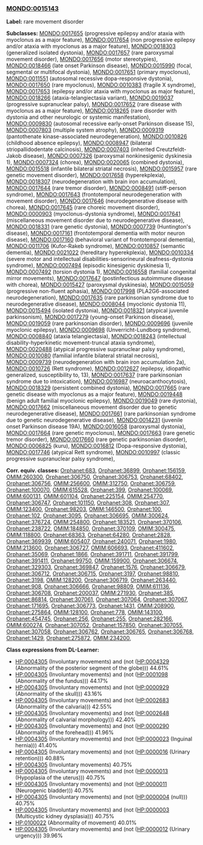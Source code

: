 
### [MONDO:0015143](http://purl.obolibrary.org/obo/MONDO_0015143)
**Label:** rare movement disorder

**Subclasses:** [MONDO:0017655](http://purl.obolibrary.org/obo/MONDO_0017655) (progressive epilepsy and/or ataxia with myoclonus as a major feature), [MONDO:0017654](http://purl.obolibrary.org/obo/MONDO_0017654) (non progressive epilepsy and/or ataxia with myoclonus as a major feature), [MONDO:0018303](http://purl.obolibrary.org/obo/MONDO_0018303) (generalized isolated dystonia), [MONDO:0017657](http://purl.obolibrary.org/obo/MONDO_0017657) (rare paroxysmal movement disorder), [MONDO:0017656](http://purl.obolibrary.org/obo/MONDO_0017656) (motor stereotypies), [MONDO:0018466](http://purl.obolibrary.org/obo/MONDO_0018466) (late onset Parkinson disease), [MONDO:0015990](http://purl.obolibrary.org/obo/MONDO_0015990) (focal, segmental or multifocal dystonia), [MONDO:0017651](http://purl.obolibrary.org/obo/MONDO_0017651) (primary myoclonus), [MONDO:0011551](http://purl.obolibrary.org/obo/MONDO_0011551) (autosomal recessive dopa-responsive dystonia), [MONDO:0017650](http://purl.obolibrary.org/obo/MONDO_0017650) (rare myoclonus), [MONDO:0010383](http://purl.obolibrary.org/obo/MONDO_0010383) (fragile X syndrome), [MONDO:0017653](http://purl.obolibrary.org/obo/MONDO_0017653) (epilepsy and/or ataxia with myoclonus as major feature), [MONDO:0018266](http://purl.obolibrary.org/obo/MONDO_0018266) (ataxia-telangiectasia variant), [MONDO:0019037](http://purl.obolibrary.org/obo/MONDO_0019037) (progressive supranuclear palsy), [MONDO:0017652](http://purl.obolibrary.org/obo/MONDO_0017652) (rare disease with myoclonus as a major feature), [MONDO:0018265](http://purl.obolibrary.org/obo/MONDO_0018265) (rare disorder with dystonia and other neurologic or systemic manifestation), [MONDO:0009830](http://purl.obolibrary.org/obo/MONDO_0009830) (autosomal recessive early-onset Parkinson disease 15), [MONDO:0007803](http://purl.obolibrary.org/obo/MONDO_0007803) (multiple system atrophy), [MONDO:0009319](http://purl.obolibrary.org/obo/MONDO_0009319) (pantothenate kinase-associated neurodegeneration), [MONDO:0010826](http://purl.obolibrary.org/obo/MONDO_0010826) (childhood absence epilepsy), [MONDO:0008947](http://purl.obolibrary.org/obo/MONDO_0008947) (bilateral striopallidodentate calcinosis), [MONDO:0007403](http://purl.obolibrary.org/obo/MONDO_0007403) (inherited Creutzfeldt-Jakob disease), [MONDO:0007326](http://purl.obolibrary.org/obo/MONDO_0007326) (paroxysmal nonkinesigenic dyskinesia 1), [MONDO:0007324](http://purl.obolibrary.org/obo/MONDO_0007324) (chorea), [MONDO:0020065](http://purl.obolibrary.org/obo/MONDO_0020065) (combined dystonia), [MONDO:0015518](http://purl.obolibrary.org/obo/MONDO_0015518) (infantile bilateral striatal necrosis), [MONDO:0015957](http://purl.obolibrary.org/obo/MONDO_0015957) (rare genetic movement disorder), [MONDO:0017658](http://purl.obolibrary.org/obo/MONDO_0017658) (hyperekplexia), [MONDO:0018307](http://purl.obolibrary.org/obo/MONDO_0018307) (neurodegeneration with brain iron accumulation), [MONDO:0017644](http://purl.obolibrary.org/obo/MONDO_0017644) (rare tremor disorder), [MONDO:0008491](http://purl.obolibrary.org/obo/MONDO_0008491) (stiff-person syndrome), [MONDO:0017643](http://purl.obolibrary.org/obo/MONDO_0017643) (frontotemporal neurodegeneration with movement disorder), [MONDO:0017646](http://purl.obolibrary.org/obo/MONDO_0017646) (neurodegenerative disease with chorea), [MONDO:0017645](http://purl.obolibrary.org/obo/MONDO_0017645) (rare choreic movement disorder), [MONDO:0000903](http://purl.obolibrary.org/obo/MONDO_0000903) (myoclonus-dystonia syndrome), [MONDO:0017641](http://purl.obolibrary.org/obo/MONDO_0017641) (miscellaneous movement disorder due to neurodegenerative disease), [MONDO:0018331](http://purl.obolibrary.org/obo/MONDO_0018331) (rare genetic dystonia), [MONDO:0007739](http://purl.obolibrary.org/obo/MONDO_0007739) (Huntington's disease), [MONDO:0017161](http://purl.obolibrary.org/obo/MONDO_0017161) (frontotemporal dementia with motor neuron disease), [MONDO:0017160](http://purl.obolibrary.org/obo/MONDO_0017160) (behavioral variant of frontotemporal dementia), [MONDO:0011706](http://purl.obolibrary.org/obo/MONDO_0011706) (Kufor-Rakeb syndrome), [MONDO:0010857](http://purl.obolibrary.org/obo/MONDO_0010857) (semantic dementia), [MONDO:0021022](http://purl.obolibrary.org/obo/MONDO_0021022) (hereditary hyperekplexia), [MONDO:0010334](http://purl.obolibrary.org/obo/MONDO_0010334) (severe motor and intellectual disabilities-sensorineural deafness-dystonia syndrome), [MONDO:0007494](http://purl.obolibrary.org/obo/MONDO_0007494) (episodic kinesigenic dyskinesia 1), [MONDO:0007492](http://purl.obolibrary.org/obo/MONDO_0007492) (torsion dystonia 1), [MONDO:0016558](http://purl.obolibrary.org/obo/MONDO_0016558) (familial congenital mirror movements), [MONDO:0017647](http://purl.obolibrary.org/obo/MONDO_0017647) (postinfectious autoimmune disease with chorea), [MONDO:0015427](http://purl.obolibrary.org/obo/MONDO_0015427) (paroxysmal dyskinesia), [MONDO:0015059](http://purl.obolibrary.org/obo/MONDO_0015059) (progressive non-fluent aphasia), [MONDO:0017998](http://purl.obolibrary.org/obo/MONDO_0017998) (PLA2G6-associated neurodegeneration), [MONDO:0017635](http://purl.obolibrary.org/obo/MONDO_0017635) (rare parkinsonian syndrome due to neurodegenerative disease), [MONDO:0008044](http://purl.obolibrary.org/obo/MONDO_0008044) (myoclonic dystonia 11), [MONDO:0015494](http://purl.obolibrary.org/obo/MONDO_0015494) (isolated dystonia), [MONDO:0018321](http://purl.obolibrary.org/obo/MONDO_0018321) (atypical juvenile parkinsonism), [MONDO:0017279](http://purl.obolibrary.org/obo/MONDO_0017279) (young-onset Parkinson disease), [MONDO:0019059](http://purl.obolibrary.org/obo/MONDO_0019059) (rare parkinsonian disorder), [MONDO:0009696](http://purl.obolibrary.org/obo/MONDO_0009696) (juvenile myoclonic epilepsy), [MONDO:0009698](http://purl.obolibrary.org/obo/MONDO_0009698) (Unverricht-Lundborg syndrome), [MONDO:0008840](http://purl.obolibrary.org/obo/MONDO_0008840) (ataxia telangiectasia), [MONDO:0018243](http://purl.obolibrary.org/obo/MONDO_0018243) (intellectual disability-hyperkinetic movement-truncal ataxia syndrome), [MONDO:0020488](http://purl.obolibrary.org/obo/MONDO_0020488) (atypical progressive supranuclear palsy syndrome), [MONDO:0010080](http://purl.obolibrary.org/obo/MONDO_0010080) (familial infantile bilateral striatal necrosis), [MONDO:0009739](http://purl.obolibrary.org/obo/MONDO_0009739) (neurodegeneration with brain iron accumulation 2a), [MONDO:0010726](http://purl.obolibrary.org/obo/MONDO_0010726) (Rett syndrome), [MONDO:0012627](http://purl.obolibrary.org/obo/MONDO_0012627) (epilepsy, idiopathic generalized, susceptibility to, 13), [MONDO:0017637](http://purl.obolibrary.org/obo/MONDO_0017637) (rare parkinsonian syndrome due to intoxication), [MONDO:0016987](http://purl.obolibrary.org/obo/MONDO_0016987) (neuroacanthocytosis), [MONDO:0018329](http://purl.obolibrary.org/obo/MONDO_0018329) (persistent combined dystonia), [MONDO:0017665](http://purl.obolibrary.org/obo/MONDO_0017665) (rare genetic disease with myoclonus as a major feature), [MONDO:0019448](http://purl.obolibrary.org/obo/MONDO_0019448) (benign adult familial myoclonic epilepsy), [MONDO:0019049](http://purl.obolibrary.org/obo/MONDO_0019049) (rare dystonia), [MONDO:0017662](http://purl.obolibrary.org/obo/MONDO_0017662) (miscellaneous movement disorder due to genetic neurodegenerative disease), [MONDO:0017661](http://purl.obolibrary.org/obo/MONDO_0017661) (rare parkinsonian syndrome due to genetic neurodegenerative disease), [MONDO:0014231](http://purl.obolibrary.org/obo/MONDO_0014231) (juvenile onset Parkinson disease 19A), [MONDO:0016058](http://purl.obolibrary.org/obo/MONDO_0016058) (paroxysmal dystonia), [MONDO:0017664](http://purl.obolibrary.org/obo/MONDO_0017664) (rare genetic myoclonus), [MONDO:0017663](http://purl.obolibrary.org/obo/MONDO_0017663) (rare genetic tremor disorder), [MONDO:0017660](http://purl.obolibrary.org/obo/MONDO_0017660) (rare genetic parkinsonian disorder), [MONDO:0006825](http://purl.obolibrary.org/obo/MONDO_0006825) (kuru), [MONDO:0016812](http://purl.obolibrary.org/obo/MONDO_0016812) (Dopa-responsive dystonia), [MONDO:0017746](http://purl.obolibrary.org/obo/MONDO_0017746) (atypical Rett syndrome), [MONDO:0010997](http://purl.obolibrary.org/obo/MONDO_0010997) (classic progressive supranuclear palsy syndrome), 

**Corr. equiv. classes:** [Orphanet:683](http://www.orpha.net/ORDO/Orphanet_683), [Orphanet:36899](http://www.orpha.net/ORDO/Orphanet_36899), [Orphanet:156159](http://www.orpha.net/ORDO/Orphanet_156159), [OMIM:260300](http://purl.obolibrary.org/obo/OMIM_260300), [Orphanet:306750](http://www.orpha.net/ORDO/Orphanet_306750), [Orphanet:306753](http://www.orpha.net/ORDO/Orphanet_306753), [Orphanet:68402](http://www.orpha.net/ORDO/Orphanet_68402), [Orphanet:306756](http://www.orpha.net/ORDO/Orphanet_306756), [OMIM:256600](http://purl.obolibrary.org/obo/OMIM_256600), [OMIM:312750](http://purl.obolibrary.org/obo/OMIM_312750), [Orphanet:306759](http://www.orpha.net/ORDO/Orphanet_306759), [Orphanet:100070](http://www.orpha.net/ORDO/Orphanet_100070), [OMIM:615528](http://purl.obolibrary.org/obo/OMIM_615528), [Orphanet:399](http://www.orpha.net/ORDO/Orphanet_399), [Orphanet:100069](http://www.orpha.net/ORDO/Orphanet_100069), [OMIM:600131](http://purl.obolibrary.org/obo/OMIM_600131), [OMIM:601104](http://purl.obolibrary.org/obo/OMIM_601104), [Orphanet:225154](http://www.orpha.net/ORDO/Orphanet_225154), [OMIM:254770](http://purl.obolibrary.org/obo/OMIM_254770), [Orphanet:306747](http://www.orpha.net/ORDO/Orphanet_306747), [Orphanet:101150](http://www.orpha.net/ORDO/Orphanet_101150), [Orphanet:308](http://www.orpha.net/ORDO/Orphanet_308), [Orphanet:307](http://www.orpha.net/ORDO/Orphanet_307), [OMIM:123400](http://purl.obolibrary.org/obo/OMIM_123400), [Orphanet:98203](http://www.orpha.net/ORDO/Orphanet_98203), [OMIM:146500](http://purl.obolibrary.org/obo/OMIM_146500), [Orphanet:100](http://www.orpha.net/ORDO/Orphanet_100), [Orphanet:102](http://www.orpha.net/ORDO/Orphanet_102), [Orphanet:3095](http://www.orpha.net/ORDO/Orphanet_3095), [Orphanet:306695](http://www.orpha.net/ORDO/Orphanet_306695), [OMIM:300624](http://purl.obolibrary.org/obo/OMIM_300624), [Orphanet:376724](http://www.orpha.net/ORDO/Orphanet_376724), [OMIM:254800](http://purl.obolibrary.org/obo/OMIM_254800), [Orphanet:183521](http://www.orpha.net/ORDO/Orphanet_183521), [Orphanet:370106](http://www.orpha.net/ORDO/Orphanet_370106), [Orphanet:238722](http://www.orpha.net/ORDO/Orphanet_238722), [OMIM:184850](http://purl.obolibrary.org/obo/OMIM_184850), [Orphanet:370109](http://www.orpha.net/ORDO/Orphanet_370109), [OMIM:300475](http://purl.obolibrary.org/obo/OMIM_300475), [OMIM:118800](http://purl.obolibrary.org/obo/OMIM_118800), [Orphanet:68363](http://www.orpha.net/ORDO/Orphanet_68363), [Orphanet:64280](http://www.orpha.net/ORDO/Orphanet_64280), [Orphanet:2828](http://www.orpha.net/ORDO/Orphanet_2828), [Orphanet:369939](http://www.orpha.net/ORDO/Orphanet_369939), [OMIM:605407](http://purl.obolibrary.org/obo/OMIM_605407), [Orphanet:240071](http://www.orpha.net/ORDO/Orphanet_240071), [Orphanet:1980](http://www.orpha.net/ORDO/Orphanet_1980), [OMIM:213600](http://purl.obolibrary.org/obo/OMIM_213600), [Orphanet:306727](http://www.orpha.net/ORDO/Orphanet_306727), [OMIM:606693](http://purl.obolibrary.org/obo/OMIM_606693), [Orphanet:411602](http://www.orpha.net/ORDO/Orphanet_411602), [Orphanet:35069](http://www.orpha.net/ORDO/Orphanet_35069), [Orphanet:1866](http://www.orpha.net/ORDO/Orphanet_1866), [Orphanet:391711](http://www.orpha.net/ORDO/Orphanet_391711), [Orphanet:391799](http://www.orpha.net/ORDO/Orphanet_391799), [Orphanet:391411](http://www.orpha.net/ORDO/Orphanet_391411), [Orphanet:99750](http://www.orpha.net/ORDO/Orphanet_99750), [OMIM:159900](http://purl.obolibrary.org/obo/OMIM_159900), [Orphanet:306674](http://www.orpha.net/ORDO/Orphanet_306674), [Orphanet:329303](http://www.orpha.net/ORDO/Orphanet_329303), [Orphanet:369847](http://www.orpha.net/ORDO/Orphanet_369847), [Orphanet:1576](http://www.orpha.net/ORDO/Orphanet_1576), [Orphanet:306679](http://www.orpha.net/ORDO/Orphanet_306679), [Orphanet:306712](http://www.orpha.net/ORDO/Orphanet_306712), [Orphanet:306715](http://www.orpha.net/ORDO/Orphanet_306715), [Orphanet:3197](http://www.orpha.net/ORDO/Orphanet_3197), [Orphanet:98810](http://www.orpha.net/ORDO/Orphanet_98810), [Orphanet:3198](http://www.orpha.net/ORDO/Orphanet_3198), [OMIM:128200](http://purl.obolibrary.org/obo/OMIM_128200), [Orphanet:306719](http://www.orpha.net/ORDO/Orphanet_306719), [Orphanet:263440](http://www.orpha.net/ORDO/Orphanet_263440), [Orphanet:908](http://www.orpha.net/ORDO/Orphanet_908), [Orphanet:306666](http://www.orpha.net/ORDO/Orphanet_306666), [Orphanet:98809](http://www.orpha.net/ORDO/Orphanet_98809), [OMIM:611136](http://purl.obolibrary.org/obo/OMIM_611136), [Orphanet:306708](http://www.orpha.net/ORDO/Orphanet_306708), [Orphanet:200037](http://www.orpha.net/ORDO/Orphanet_200037), [OMIM:271930](http://purl.obolibrary.org/obo/OMIM_271930), [Orphanet:385](http://www.orpha.net/ORDO/Orphanet_385), [Orphanet:86814](http://www.orpha.net/ORDO/Orphanet_86814), [Orphanet:307061](http://www.orpha.net/ORDO/Orphanet_307061), [Orphanet:307064](http://www.orpha.net/ORDO/Orphanet_307064), [Orphanet:307067](http://www.orpha.net/ORDO/Orphanet_307067), [Orphanet:171695](http://www.orpha.net/ORDO/Orphanet_171695), [Orphanet:306773](http://www.orpha.net/ORDO/Orphanet_306773), [Orphanet:1431](http://www.orpha.net/ORDO/Orphanet_1431), [OMIM:208900](http://purl.obolibrary.org/obo/OMIM_208900), [Orphanet:275864](http://www.orpha.net/ORDO/Orphanet_275864), [OMIM:128100](http://purl.obolibrary.org/obo/OMIM_128100), [Orphanet:778](http://www.orpha.net/ORDO/Orphanet_778), [OMIM:143100](http://purl.obolibrary.org/obo/OMIM_143100), [Orphanet:454745](http://www.orpha.net/ORDO/Orphanet_454745), [Orphanet:256](http://www.orpha.net/ORDO/Orphanet_256), [Orphanet:255](http://www.orpha.net/ORDO/Orphanet_255), [Orphanet:282166](http://www.orpha.net/ORDO/Orphanet_282166), [OMIM:600274](http://purl.obolibrary.org/obo/OMIM_600274), [Orphanet:307052](http://www.orpha.net/ORDO/Orphanet_307052), [Orphanet:157850](http://www.orpha.net/ORDO/Orphanet_157850), [Orphanet:307055](http://www.orpha.net/ORDO/Orphanet_307055), [Orphanet:307058](http://www.orpha.net/ORDO/Orphanet_307058), [Orphanet:306762](http://www.orpha.net/ORDO/Orphanet_306762), [Orphanet:306765](http://www.orpha.net/ORDO/Orphanet_306765), [Orphanet:306768](http://www.orpha.net/ORDO/Orphanet_306768), [Orphanet:1429](http://www.orpha.net/ORDO/Orphanet_1429), [Orphanet:275872](http://www.orpha.net/ORDO/Orphanet_275872), [OMIM:234200](http://purl.obolibrary.org/obo/OMIM_234200), 

**Class expressions from DL-Learner:**

- [HP:0004305](http://purl.obolibrary.org/obo/HP_0004305) (Involuntary movements) and (not ([HP:0004329](http://purl.obolibrary.org/obo/HP_0004329) (Abnormality of the posterior segment of the globe))) 44.61%
- [HP:0004305](http://purl.obolibrary.org/obo/HP_0004305) (Involuntary movements) and (not ([HP:0001098](http://purl.obolibrary.org/obo/HP_0001098) (Abnormality of the fundus))) 44.17%
- [HP:0004305](http://purl.obolibrary.org/obo/HP_0004305) (Involuntary movements) and (not ([HP:0000929](http://purl.obolibrary.org/obo/HP_0000929) (Abnormality of the skull))) 43.16%
- [HP:0004305](http://purl.obolibrary.org/obo/HP_0004305) (Involuntary movements) and (not ([HP:0002683](http://purl.obolibrary.org/obo/HP_0002683) (Abnormality of the calvaria))) 42.55%
- [HP:0004305](http://purl.obolibrary.org/obo/HP_0004305) (Involuntary movements) and (not ([HP:0002648](http://purl.obolibrary.org/obo/HP_0002648) (Abnormality of calvarial morphology))) 42.40%
- [HP:0004305](http://purl.obolibrary.org/obo/HP_0004305) (Involuntary movements) and (not ([HP:0000290](http://purl.obolibrary.org/obo/HP_0000290) (Abnormality of the forehead))) 41.96%
- [HP:0004305](http://purl.obolibrary.org/obo/HP_0004305) (Involuntary movements) and (not ([HP:0000023](http://purl.obolibrary.org/obo/HP_0000023) (Inguinal hernia))) 41.40%
- [HP:0004305](http://purl.obolibrary.org/obo/HP_0004305) (Involuntary movements) and (not ([HP:0000016](http://purl.obolibrary.org/obo/HP_0000016) (Urinary retention))) 40.88%
- [HP:0004305](http://purl.obolibrary.org/obo/HP_0004305) (Involuntary movements) 40.75%
- [HP:0004305](http://purl.obolibrary.org/obo/HP_0004305) (Involuntary movements) and (not ([HP:0000013](http://purl.obolibrary.org/obo/HP_0000013) (Hypoplasia of the uterus))) 40.75%
- [HP:0004305](http://purl.obolibrary.org/obo/HP_0004305) (Involuntary movements) and (not ([HP:0000011](http://purl.obolibrary.org/obo/HP_0000011) (Neurogenic bladder))) 40.75%
- [HP:0004305](http://purl.obolibrary.org/obo/HP_0004305) (Involuntary movements) and (not ([HP:0000004](http://purl.obolibrary.org/obo/HP_0000004) (null))) 40.75%
- [HP:0004305](http://purl.obolibrary.org/obo/HP_0004305) (Involuntary movements) and (not ([HP:0000003](http://purl.obolibrary.org/obo/HP_0000003) (Multicystic kidney dysplasia))) 40.75%
- [HP:0100022](http://purl.obolibrary.org/obo/HP_0100022) (Abnormality of movement) 40.01%
- [HP:0004305](http://purl.obolibrary.org/obo/HP_0004305) (Involuntary movements) and (not ([HP:0000012](http://purl.obolibrary.org/obo/HP_0000012) (Urinary urgency))) 39.96%


